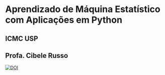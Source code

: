 # Aprendizado de Máquina Estatístico com Aplicações em Python
## ICMC USP
## Profa. Cibele Russo

[![DOI](https://sandbox.zenodo.org/badge/614959916.svg)](https://zenodo-rdm-qa.web.cern.ch/doi/10.5281/zenodo.10002924)

